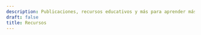 ```yaml
---
description: Publicaciones, recursos educativos y más para aprender más sobre medición psicológica y metodología cuantitativa
draft: false
title: Recursos
---
```

